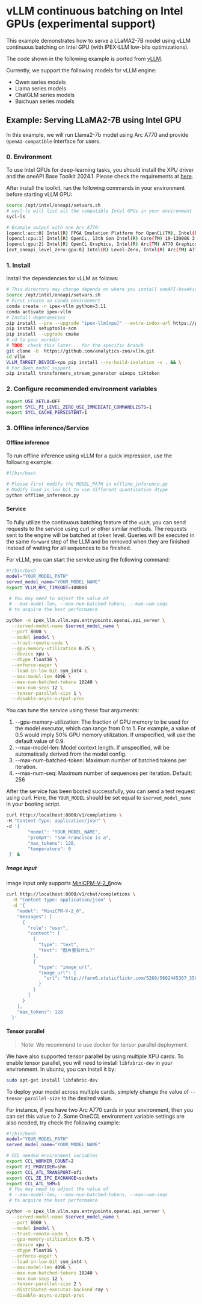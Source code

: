 # vLLM continuous batching on Intel GPUs (experimental support)

This example demonstrates how to serve a LLaMA2-7B model using vLLM continuous batching on Intel GPU (with IPEX-LLM low-bits optimizations).

The code shown in the following example is ported from [vLLM](https://github.com/vllm-project/vllm/tree/v0.6.2).

Currently, we support the following models for vLLM engine:

- Qwen series models
- Llama series models
- ChatGLM series models
- Baichuan series models

## Example: Serving LLaMA2-7B using Intel GPU

In this example, we will run Llama2-7b model using Arc A770 and provide `OpenAI-compatible` interface for users.

### 0. Environment

To use Intel GPUs for deep-learning tasks, you should install the XPU driver and the oneAPI Base Toolkit 2024.1. Please check the requirements at [here](https://github.com/intel-analytics/ipex-llm/tree/main/python/llm/example/GPU#requirements).

After install the toolkit, run the following commands in your environment before starting vLLM GPU:
```bash
source /opt/intel/oneapi/setvars.sh
# sycl-ls will list all the compatible Intel GPUs in your environment
sycl-ls

# Example output with one Arc A770:
[opencl:acc:0] Intel(R) FPGA Emulation Platform for OpenCL(TM), Intel(R) FPGA Emulation Device 1.2 [2023.16.7.0.21_160000]
[opencl:cpu:1] Intel(R) OpenCL, 13th Gen Intel(R) Core(TM) i9-13900K 3.0 [2023.16.7.0.21_160000]
[opencl:gpu:2] Intel(R) OpenCL Graphics, Intel(R) Arc(TM) A770 Graphics 3.0 [23.17.26241.33]
[ext_oneapi_level_zero:gpu:0] Intel(R) Level-Zero, Intel(R) Arc(TM) A770 Graphics 1.3 [1.3.26241]
```

### 1. Install

Install the dependencies for vLLM as follows:

```bash
# This directory may change depends on where you install oneAPI-basekit
source /opt/intel/oneapi/setvars.sh
# First create an conda environment
conda create -n ipex-vllm python=3.11
conda activate ipex-vllm
# Install dependencies
pip install --pre --upgrade "ipex-llm[xpu]" --extra-index-url https://pytorch-extension.intel.com/release-whl/stable/xpu/us/
pip install setuptools-scm
pip install --upgrade cmake
# cd to your workdir
# TODO: check this later... for the specific branch
git clone -b  https://github.com/analytics-zoo/vllm.git
cd vllm
VLLM_TARGET_DEVICE=xpu pip install --no-build-isolation -v . && \
# For Qwen model support
pip install transformers_stream_generator einops tiktoken
```

### 2. Configure recommended environment variables

```bash
export USE_XETLA=OFF
export SYCL_PI_LEVEL_ZERO_USE_IMMEDIATE_COMMANDLISTS=1
export SYCL_CACHE_PERSISTENT=1
```
### 3. Offline inference/Service

#### Offline inference

To run offline inference using vLLM for a quick impression, use the following example:


```bash
#!/bin/bash

# Please first modify the MODEL_PATH in offline_inference.py
# Modify load_in_low_bit to use different quantization dtype
python offline_inference.py
```

#### Service

To fully utilize the continuous batching feature of the `vLLM`, you can send requests to the service using curl or other similar methods.  The requests sent to the engine will be batched at token level. Queries will be executed in the same `forward` step of the LLM and be removed when they are finished instead of waiting for all sequences to be finished.

For vLLM, you can start the service using the following command:
```bash
#!/bin/bash
model="YOUR_MODEL_PATH"
served_model_name="YOUR_MODEL_NAME"
export VLLM_RPC_TIMEOUT=100000

 # You may need to adjust the value of
 # --max-model-len, --max-num-batched-tokens, --max-num-seqs
 # to acquire the best performance

python -m ipex_llm.vllm.xpu.entrypoints.openai.api_server \
  --served-model-name $served_model_name \
  --port 8000 \
  --model $model \
  --trust-remote-code \
  --gpu-memory-utilization 0.75 \
  --device xpu \
  --dtype float16 \
  --enforce-eager \
  --load-in-low-bit sym_int4 \
  --max-model-len 4096 \
  --max-num-batched-tokens 10240 \
  --max-num-seqs 12 \
  --tensor-parallel-size 1 \
  --disable-async-output-proc
```

You can tune the service using these four arguments:
1. --gpu-memory-utilization: The fraction of GPU memory to be used for the model executor, which can range from 0 to 1. For example, a value of 0.5 would imply 50% GPU memory utilization. If unspecified, will use the default value of 0.9.
2. --max-model-len: Model context length. If unspecified, will be automatically derived from the model config.
3. --max-num-batched-token: Maximum number of batched tokens per iteration.
4. --max-num-seq: Maximum number of sequences per iteration. Default: 256



After the service has been booted successfully, you can send a test request using curl. Here, the `YOUR_MODEL` should be set equal to `$served_model_name` in your booting script.

```bash
curl http://localhost:8000/v1/completions \
-H "Content-Type: application/json" \
-d '{
        "model": "YOUR_MODEL_NAME",
        "prompt": "San Francisco is a",
        "max_tokens": 128,
        "temperature": 0
 }' &
```

##### Image input

image input only supports [MiniCPM-V-2_6](https://huggingface.co/openbmb/MiniCPM-V-2_6)now.
```bash
curl http://localhost:8000/v1/chat/completions \
  -H "Content-Type: application/json" \
  -d '{
    "model": "MiniCPM-V-2_6",
    "messages": [
      {
        "role": "user",
        "content": [
          {
            "type": "text",
            "text": "图片里有什么?"
          },
          {
            "type": "image_url",
            "image_url": {
              "url": "http://farm6.staticflickr.com/5268/5602445367_3504763978_z.jpg"
            }
          }
        ]
      }
    ],
    "max_tokens": 128
  }'
```

#### Tensor parallel

> Note: We recommend to use docker for tensor parallel deployment.

We have also supported tensor parallel by using multiple XPU cards. To enable tensor parallel, you will need to install `libfabric-dev` in your environment.  In ubuntu, you can install it by:

```bash
sudo apt-get install libfabric-dev
```

To deploy your model across multiple cards, simplely change the value of `--tensor-parallel-size` to the desired value.

For instance, if you have two Arc A770 cards in your environment, then you can set this value to 2. Some OneCCL environment variable settings are also needed, try check the following example:


```bash
#!/bin/bash
model="YOUR_MODEL_PATH"
served_model_name="YOUR_MODEL_NAME"

# CCL needed environment variables
export CCL_WORKER_COUNT=2
export FI_PROVIDER=shm
export CCL_ATL_TRANSPORT=ofi
export CCL_ZE_IPC_EXCHANGE=sockets
export CCL_ATL_SHM=1
 # You may need to adjust the value of
 # --max-model-len, --max-num-batched-tokens, --max-num-seqs
 # to acquire the best performance

python -m ipex_llm.vllm.xpu.entrypoints.openai.api_server \
  --served-model-name $served_model_name \
  --port 8000 \
  --model $model \
  --trust-remote-code \
  --gpu-memory-utilization 0.75 \
  --device xpu \
  --dtype float16 \
  --enforce-eager \
  --load-in-low-bit sym_int4 \
  --max-model-len 4096 \
  --max-num-batched-tokens 10240 \
  --max-num-seqs 12 \
  --tensor-parallel-size 2 \
  --distributed-executor-backend ray \
  --disable-async-output-proc
```
